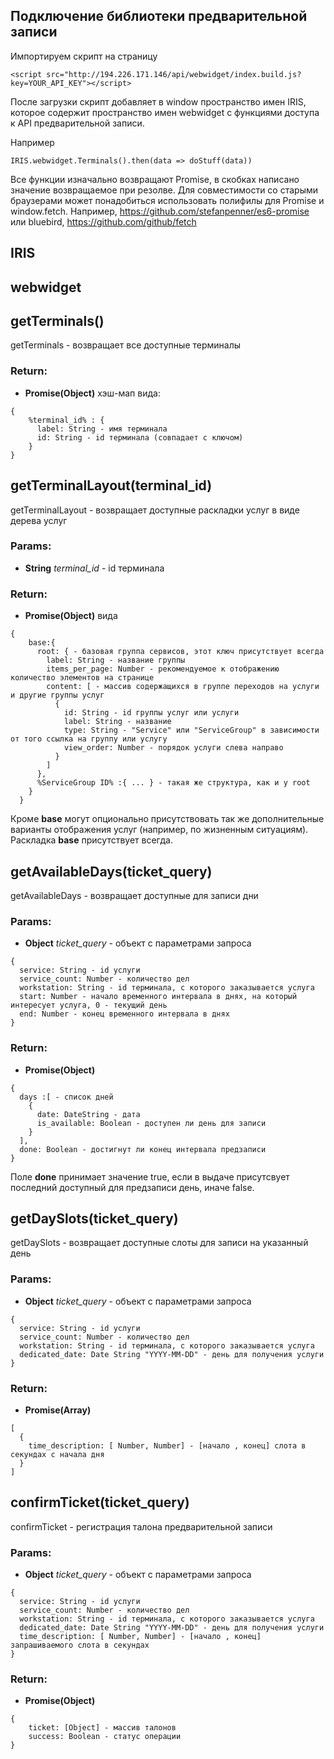 

<!-- Start src\booking\index.js -->
## Подключение библиотеки предварительной записи

Импортируем скрипт на страницу

````
<script src="http://194.226.171.146/api/webwidget/index.build.js?key=YOUR_API_KEY"></script>
````
После загрузки скрипт добавляет в window пространство имен IRIS, которое содержит пространство имен webwidget с функциями доступа к API предварительной записи.

Например

````
IRIS.webwidget.Terminals().then(data => doStuff(data))
````

Все функции изначально возвращают Promise, в скобках написано значение возвращаемое при резолве. Для совместимости со старыми браузерами может понадобиться использовать полифилы для Promise и window.fetch. Например, https://github.com/stefanpenner/es6-promise или bluebird, https://github.com/github/fetch

## IRIS

## webwidget

## getTerminals()

getTerminals - возвращает все доступные терминалы

### Return:

* **Promise(Object)** хэш-мап вида:

````
{
    %terminal_id% : {
      label: String - имя терминала
      id: String - id терминала (совпадает с ключом)
    }
}
````

## getTerminalLayout(terminal_id)

getTerminalLayout - возвращает доступные раскладки услуг в виде дерева услуг

### Params:

* **String** *terminal_id* - id терминала

### Return:

* **Promise(Object)** вида

````
{
    base:{
      root: { - базовая группа сервисов, этот ключ присутствует всегда
        label: String - название группы
        items_per_page: Number - рекомендуемое к отображению количество элементов на странице
        content: [ - массив содержащихся в группе переходов на услуги и другие группы услуг
          {
            id: String - id группы услуг или услуги
            label: String - название
            type: String - "Service" или "ServiceGroup" в зависимости от того ссылка на группу или услугу
            view_order: Number - порядок услуги слева направо
          }        
        ]
      },
      %ServiceGroup ID% :{ ... } - такая же структура, как и у root
    }
  }
````

Кроме **base** могут опционально присутствовать так же дополнительные варианты отображения услуг (например, по жизненным ситуациям). Раскладка **base** присутствует всегда.

## getAvailableDays(ticket_query)

getAvailableDays - возвращает доступные для записи дни

### Params:

* **Object** *ticket_query* - объект с параметрами запроса

````
{
  service: String - id услуги
  service_count: Number - количество дел
  workstation: String - id терминала, с которого заказывается услуга
  start: Number - начало временного интервала в днях, на который интересует услуга, 0 - текущий день
  end: Number - конец временного интервала в днях
}
````

### Return:

* **Promise(Object)**

````
{
  days :[ - список дней
    {
      date: DateString - дата
      is_available: Boolean - доступен ли день для записи
    }
  ],
  done: Boolean - достигнут ли конец интервала предзаписи
}
````

Поле **done** принимает значение true, если в выдаче присутсвует последний доступный для предзаписи день, иначе false.

## getDaySlots(ticket_query)

getDaySlots - возвращает доступные слоты для записи на указанный день

### Params:

* **Object** *ticket_query* - объект с параметрами запроса

````
{
  service: String - id услуги
  service_count: Number - количество дел
  workstation: String - id терминала, с которого заказывается услуга
  dedicated_date: Date String "YYYY-MM-DD" - день для получения услуги
}
````

### Return:

* **Promise(Array)**

````
[
  {
    time_description: [ Number, Number] - [начало , конец] слота в секундах с начала дня
  }
]
````

## confirmTicket(ticket_query)

confirmTicket - регистрация талона предварительной записи

### Params:

* **Object** *ticket_query* - объект с параметрами запроса

````
{
  service: String - id услуги
  service_count: Number - количество дел
  workstation: String - id терминала, с которого заказывается услуга
  dedicated_date: Date String "YYYY-MM-DD" - день для получения услуги
  time_description: [ Number, Number] - [начало , конец] запрашиваемого слота в секундах
}
````

### Return:

* **Promise(Object)**

````
{
    ticket: [Object] - массив талонов
    success: Boolean - статус операции
}
````

<!-- End src\booking\index.js -->
